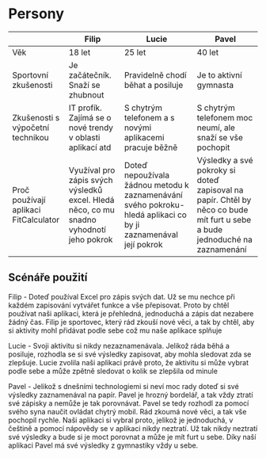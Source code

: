 <h1>Persony</h1>

|  |  Filip | Lucie  | Pavel |
|---|---|---|---|
| Věk  | 18 let  | 25 let | 40 let |
| Sportovní zkušenosti | Je začátečník. Snaží se zhubnout | Pravidelně chodí běhat a posiluje  | Je to aktivní gymnasta  |
| Zkušenosti s výpočetní technikou | IT profík. Zajímá se o nové trendy v oblasti aplikací atd| S chytrým telefonem a s novými aplikacemi pracuje běžně | S chytrým telefonem moc neumí, ale snaží se vše pochopit |
|Proč používají aplikaci FitCalculator| Využíval pro zápis svých výsledků excel. Hledá něco, co mu snadno vyhodnotí jeho pokrok | Doteď nepoužívala žádnou metodu k zaznamenávání svého pokroku- hledá aplikaci co by ji zaznamenával její pokrok | Výsledky a své pokroky si doteď zapisoval na papír. Chtěl by něco co bude mít furt u sebe a bude jednoduché na zaznamenání |

<h2>Scénáře použití</h2>
<p>Filip - Doteď používal Excel pro zápis svých dat. Už se mu nechce při každém zapisování vytvářet funkce a vše přepisovat. Proto by chtěl používat naši aplikaci, která je přehledná, jednoduchá a zápis dat nezabere žádný čas. Filip je sportovec, který rád zkouší nové věci, a tak by chtěl, aby si aktivity mohl přidávat podle sebe což mu naše aplikace splňuje</p>
<p>Lucie - Svoji aktivitu si nikdy nezaznamenávala. Jelikož ráda běhá a posiluje, rozhodla se si své výsledky zapisovat, aby mohla sledovat zda se zlepšuje. Lucie zvolila naši aplikaci právě proto, že aktivitu si může vybrat podle sebe a může zpětně sledovat o kolik se zlepšila od minule</p>
<p>Pavel - Jelikož s dnešními technologiemi si neví moc rady doteď si své výsledky zaznamenával na papír. Pavel je hrozný bordelář, a tak vždy ztratí své zápisky a nemůže je tak porovnávat. Pavel se tedy rozhodl za pomocí svého syna naučit ovládat chytrý mobil. Rád zkoumá nové věci, a tak vše pochopil rychle. Naši aplikaci si vybral proto, jelikož je jednoduchá, v češtině a pomocí nápovědy se v aplikaci nikdy neztratí. Už tak nikdy neztratí své výsledky a bude si je moct porovnat a může je mít furt u sebe. Díky naší aplikaci Pavel má své výsledky z gymnastiky vždy u sebe.</p>
